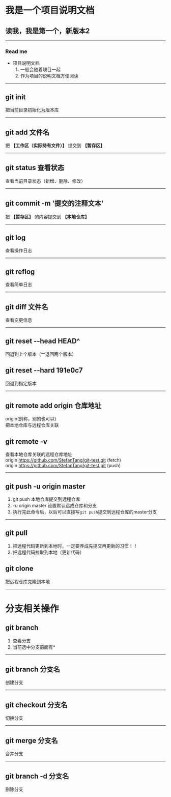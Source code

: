 # 我是一个项目说明文档
## 读我，我是第一个，新版本2
---
### **Read me**
+ 项目说明文档
    1. 一般会随着项目一起
    2. 作为项目的说明文档方便阅读
---
## git init
把当前目录初始化为版本库

---
## git add 文件名
把 **【工作区（实际持有文件）】** 提交到 **【暂存区】**

---
## git status 查看状态
查看当前目录状态（新增、删除、修改）

---
## git commit -m '提交的注释文本'
把 **【暂存区】** 的内容提交到 **【本地仓库】**

---
## git log
查看操作日志

---
## git reflog
查看简单日志

---
## git diff 文件名
查看变更信息

---
## git reset --head HEAD^
回退到上个版本（^^退回两个版本）
## git reset --hard 191e0c7
回退到指定版本

---
## git remote add origin 仓库地址
origin(别称，别的也可以)<br>
把本地仓库与远程仓库关联



## git remote -v
查看本地仓库关联的远程仓库地址 <br>
origin  https://github.com/StefanTang/git-test.git (fetch) <br>
origin  https://github.com/StefanTang/git-test.git (push)

---
## git push -u origin master
1. git push 本地仓库提交到远程仓库
2. -u origin master 设置默认远成仓库和分支
3. 执行完此命令后，以后可以直接写`git push`提交到远程仓库的master分支

---
## git pull
1. 把远程代码更新到本地时，一定要养成先提交再更新的习惯！！
2. 把远程代码拉取到本地（更新代码）

## git clone
把远程仓库克隆到本地

---
# 分支相关操作
## git branch
1. 查看分支
2. 当前选中分支前面有*

---
## git branch 分支名
创建分支

---
## git checkout 分支名
切换分支

---
## git merge 分支名
合并分支

---
## git branch -d 分支名
删除分支







